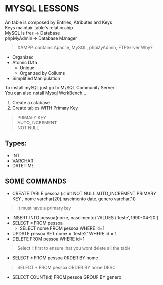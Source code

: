 # MYSQL LESSONS
An table is composed by Entities, Atributes and Keys <br>
Keys maintain table's relationship <br>
MySQL is free -> Database <br>
phpMyAdmin -> Database Manager <br>
> XAMPP: contains Apache, MySQL, phpMyAdmin, FTPServer
Why?
 - Organized
 - Atomic Data
   - Unique
   - Organized by Collums
 - Simplified Manipulation
 
To install mySQL just go to MySQL Community Server <br>
You can also install Mysql WorkBench... <br>
 1. Create a database
 2. Create tables WITH Primary Key
 > PRIMARY KEY <br>
 > AUTO_INCREMENT <br>
 > NOT NULL

## Types:
 - INT
 - VARCHAR
 - DATETIME

## SOME COMMANDS
 - CREATE TABLE pessoa (id int NOT NULL AUTO_INCREMENT PRIMARY KEY , nome varchar(20),nascimento date, genero varchar(1))
 > It must have a primary key
 - INSERT INTO pessoa(nome, nascimento) VALUES ('teste','1990-04-20')
 - SELECT * FROM pessoa
   - SELECT nome FROM pessoa WHERE id=1
 - UPDATE pessoa SET nome = 'teste2' WHERE id = 1
 - DELETE FROM pessoa WHERE id=1
 > Select it first to ensure that you wont delete all the table
 - SELECT * FROM pessoa ORDER BY nome
 > SELECT * FROM pessoa ORDER BY nome DESC
 - SELECT COUNT(id) FROM pessoa GROUP BY genero